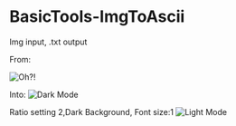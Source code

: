 # BasicTools-ImgToAscii
Img input, .txt output

From:

![Oh?!](https://raw.githubusercontent.com/vizmiz/BasicTools-ImgToAscii/master/Images/WALK.jpg)



Into:
![Dark Mode](https://raw.githubusercontent.com/vizmiz/BasicTools-ImgToAscii/master/AsciiArt/DarkMode3.png)

Ratio setting 2,Dark Background, Font size:1
![Light Mode](https://raw.githubusercontent.com/vizmiz/BasicTools-ImgToAscii/master/AsciiArt/LightMode3.png)
